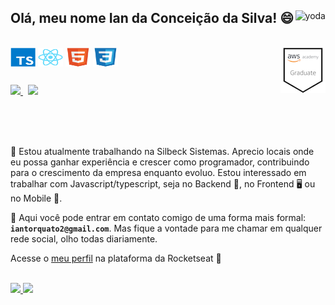 <div style="display: inline_block">
  <img align="right" alt="yoda" src="https://badges.pufler.dev/visits/IanTorquato/IanTorquato">
  <h2>Olá, meu nome Ian da Conceição da Silva! 😄</h2>
  </div>

<div style="display: inline_block">
  <br>
  
  <img align="center" alt="Ts" height="30" width="40" src="https://raw.githubusercontent.com/devicons/devicon/master/icons/typescript/typescript-plain.svg">
  <img align="center" alt="React" height="30" width="40" src="https://raw.githubusercontent.com/devicons/devicon/master/icons/react/react-original.svg">
  <img align="center" alt="HTML" height="30" width="40" src="https://raw.githubusercontent.com/devicons/devicon/master/icons/html5/html5-original.svg">
  <img align="center" alt="CSS" height="30" width="40" src="https://raw.githubusercontent.com/devicons/devicon/master/icons/css3/css3-original.svg">

  <img align="right" alt="yoda" src="./AWS - Academy Cloud Foundations Badge.png">
</div>

##

<div> 
  <a href="https://www.instagram.com/iantorquato" target="_blank">
    <img src="https://img.shields.io/badge/-Instagram-%23E2243F?style=for-the-badge&logo=instagram&logoColor=white" target="_blank">
  </a>
  &nbsp;
  <a href="https://www.linkedin.com/in/iantorquato" target="_blank">
    <img src="https://img.shields.io/badge/-LinkedIn-%230077B5?style=for-the-badge&logo=linkedin&logoColor=white" target="_blank">
  </a>
</div>

<br/><br/><br/>

:office: Estou atualmente trabalhando na Silbeck Sistemas.
Aprecio locais onde eu possa ganhar experiência e crescer como programador, contribuindo para o crescimento da empresa enquanto evoluo.
Estou interessado em trabalhar com Javascript/typescript, seja no Backend :file_folder:, no Frontend :desktop_computer: ou no Mobile :iphone:. <br/>

:speech_balloon: Aqui você pode entrar em contato comigo de uma forma mais formal: **`iantorquato2@gmail.com`**.
Mas fique a vontade para me chamar em qualquer rede social, olho todas diariamente.

Acesse o [meu perfil](https://app.rocketseat.com.br/me/iantorquato) na plataforma da Rocketseat 💜

<br/>

<div>
  <a href="https://github.com/iantorquato">
  <img height="180rem" src="https://github-readme-stats.vercel.app/api?username=iantorquato&theme=tokyonight&show_icons=true&include_all_commits=true&count_private=true" />
  <img height="180rem" src="https://github-readme-stats.vercel.app/api/top-langs/?username=iantorquato&theme=tokyonight&layout=compact" />
</div>
